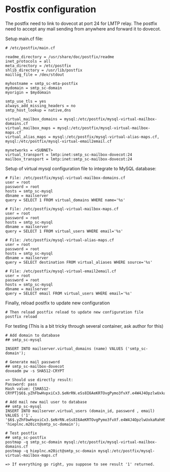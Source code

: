 # Postfix configuration

The postfix need to link to dovecot at port 24 for LMTP relay. The postfix need
to accept any mail sending from anywhere and forward it to dovecot.

Setup main.cf file:

```
# /etc/postfix/main.cf

readme_directory = /usr/share/doc/postfix/readme
inet_protocols = all
meta_directory = /etc/postfix
shlib_directory = /usr/lib/postfix
maillog_file = /dev/stdout

myhostname = smtp_sc-mta-postfix
mydomain = smtp_sc-domain
myorigin = $mydomain

smtp_use_tls = yes
always_add_missing_headers = no
smtp_host_lookup = native,dns

virtual_mailbox_domains = mysql:/etc/postfix/mysql-virtual-mailbox-domains.cf
virtual_mailbox_maps = mysql:/etc/postfix/mysql-virtual-mailbox-maps.cf
virtual_alias_maps = mysql:/etc/postfix/mysql-virtual-alias-maps.cf, mysql:/etc/postfix/mysql-virtual-email2email.cf

mynetworks = <SUBNET>
virtual_transport = lmtp:inet:smtp_sc-mailbox-dovecot:24
mailbox_transport = lmtp:inet:smtp_sc-mailbox-dovecot:24
```

Setup of virtual mysql configuration file to integrate to MySQL database:

```
# File: /etc/postfix/mysql-virtual-mailbox-domains.cf
user = root
password = root
hosts = smtp_sc-mysql
dbname = mailserver
query = SELECT 1 FROM virtual_domains WHERE name='%s'

# File: /etc/postfix/mysql-virtual-mailbox-maps.cf
user = root
password = root
hosts = smtp_sc-mysql
dbname = mailserver
query = SELECT 1 FROM virtual_users WHERE email='%s'

# File: /etc/postfix/mysql-virtual-alias-maps.cf
user = root
password = root
hosts = smtp_sc-mysql
dbname = mailserver
query = SELECT destination FROM virtual_aliases WHERE source='%s'

# File: /etc/postfix/mysql-virtual-email2email.cf
user = root
password = root
hosts = smtp_sc-mysql
dbname = mailserver
query = SELECT email FROM virtual_users WHERE email='%s'
```

Finally, reload postfix to update new configuration

```
# Then reload postfix reload to update new configuration file
postfix reload
```

For testing (This is a bit tricky through several container, ask author for this)

```
# Add domain to database
## smtp_sc-mysql

INSERT INTO mailserver.virtual_domains (name) VALUES ('smtp_sc-domain');

# Generate mail password
## smtp_sc-mailbox-dovecot
doveadm pw -s SHA512-CRYPT

=> Should use directly result:
Password: pass
Hash value: {SHA512-CRYPT}$6$.yZhFbwHvpxiCx3.$eNrRN.eSs8I6AeKRTOvgPymo3fvXf.e4W4J4OpzlwUxkaRahH5pLDJv40Ms.T5bH5ncFpNcpY3vLTUsVa/6HS1

# Add mail new mail user to database
## smtp_sc-mysql
INSERT INTO mailserver.virtual_users (domain_id, password , email)
VALUES ('1', '$6$.yZhFbwHvpxiCx3.$eNrRN.eSs8I6AeKRTOvgPymo3fvXf.e4W4J4OpzlwUxkaRahH5pLDJv40Ms.T5bH5ncFpNcpY3vLTUsVa/6HS1', 'hieplnc.m20ict@smtp_sc-domain');

# Test postfix
## smtp_sc-postfix
postmap -q smtp_sc-domain mysql:/etc/postfix/mysql-virtual-mailbox-domains.cf
postmap -q hieplnc.m20ict@smtp_sc-domain mysql:/etc/postfix/mysql-virtual-mailbox-maps.cf

=> If everything go right, you suppose to see result '1' returned.
```
